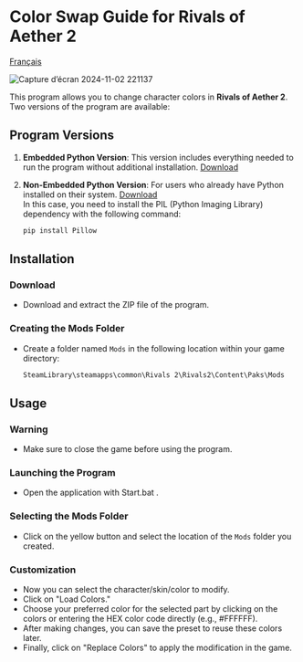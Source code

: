 
# Color Swap Guide for Rivals of Aether 2

[Français](README.fr.md)

![Capture d’écran 2024-11-02 221137](https://github.com/user-attachments/assets/5d510d3f-24a0-422a-b81b-681aa90bb0b2)


This program allows you to change character colors in **Rivals of Aether 2**. Two versions of the program are available:

## Program Versions

1. **Embedded Python Version**: This version includes everything needed to run the program without additional installation. [Download](https://github.com/Keryan-666/Color-Swap-ROA-2/releases/download/v1.0.2/Color_Swap_ROA_2_python.zip)

2. **Non-Embedded Python Version**: For users who already have Python installed on their system. [Download](https://github.com/Keryan-666/Color-Swap-ROA-2/releases/download/v1.0.2/Color_Swap_ROA_2.zip) <br>
In this case, you need to install the PIL (Python Imaging Library) dependency with the following command:

   ```bash
   pip install Pillow
   ```

## Installation

### Download
- Download and extract the ZIP file of the program.

### Creating the Mods Folder
- Create a folder named `Mods` in the following location within your game directory:

   ```css
   SteamLibrary\steamapps\common\Rivals 2\Rivals2\Content\Paks\Mods
   ```

## Usage

### Warning
- Make sure to close the game before using the program.

### Launching the Program
- Open the application with Start.bat .

### Selecting the Mods Folder
- Click on the yellow button and select the location of the `Mods` folder you created.

### Customization
- Now you can select the character/skin/color to modify.
- Click on "Load Colors."
- Choose your preferred color for the selected part by clicking on the colors or entering the HEX color code directly (e.g., #FFFFFF).
- After making changes, you can save the preset to reuse these colors later.
- Finally, click on "Replace Colors" to apply the modification in the game.
